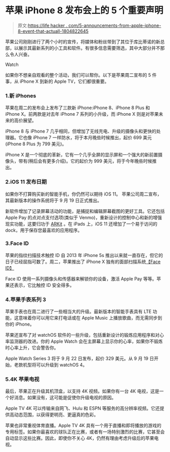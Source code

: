 # 苹果 iPhone 8 发布会上的 5 个重要声明

> 原文:[https://life hacker . com/5-announcements-from-apple-iphone-8-event-that-actuall-1804822645](https://lifehacker.com/5-announcements-from-apples-iphone-8-event-that-actuall-1804822645)

苹果公司刚刚进行了两个小时的宣传，将媒体和粉丝带到了其位于库比蒂诺的新总部，以展示其最新系列的小工具和软件。有很多信息需要筛选，其中大部分并不那么令人兴奋。

Watch

如果你不想亲自观看的整个活动，我们可以帮你。以下是苹果周二宣布的 5 件事，从 iPhone X 到新的 Apple TV，它们都很重要。

### 1.新 iPhones

苹果在周二的发布会上发布了三款新 iPhone:iPhone 8、iPhone 8 Plus 和 iPhone X。前两款是对去年 iPhone 7 系列的小升级，而 iPhone X 则是对苹果未来的高价展望。

iPhone 8 与 iPhone 7 几乎相同，但增加了无线充电、升级的摄像头和更快的处理器。它也像 iPhone 7 一样防水，将于本月晚些时候推出，起价 699 美元(iPhone 8 Plus 为 799 美元)。

iPhone X 是一个彻底的革新，它有一个几乎全屏的显示屏和一个强大的新前置摄像头，带有(稍后会有更多介绍)。它的起价为 999 美元，将于今年晚些时候推出。

### 2.iOS 11 发布日期

如果你不打算购买新的智能手机，你仍然可以期待 iOS 11。 苹果公司周二宣布，其最新版本的操作系统将于 9 月 19 日正式推出。

新软件增加了记录屏幕活动的功能，是捕捉和编辑屏幕截图的更好工具。它还包括 Apple Pay 的点对点支付选项(类似于 Venmo)，重新设计的控制中心和新的增强现实功能，这要归功于 [ARKit](http://lifehacker.com/how-to-get-started-using-apple-s-arkit-augmented-realit-1797690723) 。在 iPads 上，iOS 11 还增加了一个易于访问的 dock，用于保存您最喜欢的应用程序。

### 3.Face ID

苹果的指纹扫描技术触控 ID 自 2013 年 iPhone 5s 推出以来就一直存在，但它的日子已经屈指可数了。周二，苹果推出了 iPhone X 独有的面部扫描系统[【Face ID】](http://lifehacker.com/what-you-need-to-know-about-face-id-on-the-iphone-x-1804641406)

Face ID 使用一系列摄像头和传感器来解锁你的设备，激活 Apple Pay 等等。苹果还表示，它比触控 ID 安全得多。

### 4.苹果手表系列 3

苹果手表也在周二进行了一些相当大的升级。最新版本的智能手表具有 LTE 功能，这意味着你可以用它来打电话或在 Apple Music 上播放歌曲，而无需同步到你的 iPhone。

苹果还宣布了对 watchOS 软件的一些升级，包括重新设计的锻炼应用程序和对心率监测器的改进。你的 Apple Watch 会在主屏幕上显示你的心率，如果你不锻炼时心率上升，它会警告你。

Apple Watch Series 3 将于 9 月 22 日发布，起价 329 美元。从 9 月 19 日开始，老款机型将可以升级到 watchOS 4。

### 5.4K 苹果电视

最后，苹果正在升级其机顶盒，以支持 4K 视频。如果你有一台 4K 电视，这是一个好消息。如果没有，这可能是促使你升级电视的原因。

Apple TV 4K 可以传输来自网飞、Hulu 和 ESPN 等服务的高分辨率视频。它还提供高动态范围，以获得更明亮、更逼真的色彩。

苹果也非常重视体育直播。Apple TV 4K 具有一个用于直播和即将播放的游戏的专用标签。如果你最喜欢的球队正在比赛，或者有一场特别激烈的比赛，它甚至会自动显示这些比赛。因此，即使你不关心 4K，仍然有理由考虑升级后的苹果电视。